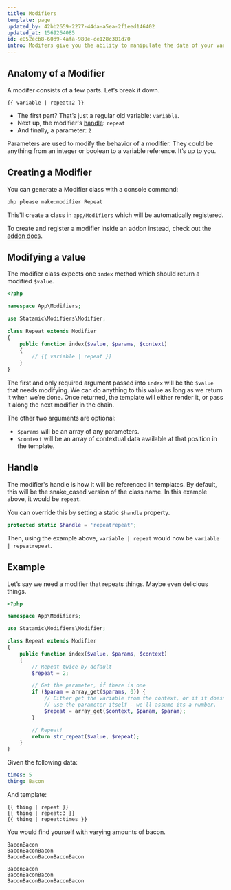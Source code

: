 ```yaml
---
title: Modifiers
template: page
updated_by: 42bb2659-2277-44da-a5ea-2f1eed146402
updated_at: 1569264085
id: e052ecb8-60d9-4afa-980e-ce128c301d70
intro: Modifers give you the ability to manipulate the data of your variables on the fly. They can manipulate strings, filter arrays and lists, help you compare things, do basic math, simplify your markup, play Numberwang, and even help you debug.
---
```

## Anatomy of a Modifier

A modifer consists of a few parts. Let’s break it down.

```
{{ variable | repeat:2 }}
```

- The first part? That’s just a regular old variable: `variable`.
- Next up, the modifier's [handle](#handle): `repeat`
- And finally, a parameter: `2`

Parameters are used to modify the behavior of a modifier. They could be anything from an integer or boolean to a variable reference. It’s up to you.

## Creating a Modifier

You can generate a Modifier class with a console command:

``` bash
php please make:modifier Repeat
```

This'll create a class in `app/Modifiers` which will be automatically registered.

To create and register a modifier inside an addon instead, check out the [addon docs](/extending/addons#registering-components).

## Modifying a value

The modifier class expects one `index` method which should return a modified `$value`.

``` php
<?php

namespace App\Modifiers;

use Statamic\Modifiers\Modifier;

class Repeat extends Modifier
{
    public function index($value, $params, $context)
    {
        // {{ variable | repeat }}
    }
}
```

The first and only required argument passed into `index` will be the `$value` that needs modifying. We can do anything to this value as long as we return it when we’re done. Once returned, the template will either render it, or pass it along the next modifier in the chain.

The other two arguments are optional:

- `$params` will be an array of any parameters.
- `$context` will be an array of contextual data available at that position in the template.

## Handle

The modifier's handle is how it will be referenced in templates. By default, this will be the snake_cased version of the class name. In this example above, it would be `repeat`.

You can override this by setting a static `$handle` property.

``` php
protected static $handle = 'repeatrepeat';
```

Then, using the example above, `variable | repeat` would now be `variable | repeatrepeat`.


## Example

Let’s say we need a modifier that repeats things. Maybe even delicious things.

``` php
<?php

namespace App\Modifiers;

use Statamic\Modifiers\Modifier;

class Repeat extends Modifier
{
    public function index($value, $params, $context)
    {
        // Repeat twice by default
        $repeat = 2;

        // Get the parameter, if there is one
        if ($param = array_get($params, 0)) {
            // Either get the variable from the context, or if it doesn't exist,
            // use the parameter itself - we'll assume its a number.
            $repeat = array_get($context, $param, $param);
        }

        // Repeat!
        return str_repeat($value, $repeat);
    }
}
```

Given the following data:

``` yaml
times: 5
thing: Bacon
```

And template:

```
{{ thing | repeat }}
{{ thing | repeat:3 }}
{{ thing | repeat:times }}
```

You would find yourself with varying amounts of bacon.

``` output
BaconBacon
BaconBaconBacon
BaconBaconBaconBaconBacon
```

```
BaconBacon
BaconBaconBacon
BaconBaconBaconBaconBacon
```
